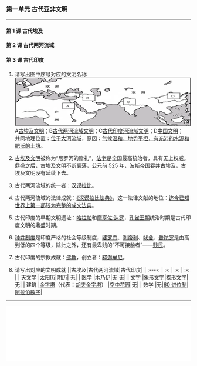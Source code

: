 ### 第一单元 古代亚非文明

---

#### 第 1 课 古代埃及

#### 第 2 课 古代两河流域

#### 第 3 课 古代印度

1. 请写出图中序号对应的文明名称
   ![wh-1-1.png](/assets/wh-1-1.png)
   A<u>古埃及文明</u>；B<u>古代两河流域文明</u>；C<u>古代印度河流域文明</u>；D<u>中国文明</u>；<br>
   共同地理位置：<u>位于大河流域</u>，原因：<u>气候温和，地势平坦，有充沛的水源和肥沃的土壤</u>。

2. <u>古埃及文明</u>被称为“尼罗河的赠礼”，<u>法老</u>是全国最高统治者，具有无上权威。鼎盛之后，古埃及文明不断衰落，公元前 525 年，<u>波斯帝国</u>吞并古埃及，古埃及文明没有延续下去。

3. 古代两河流域的统一者：<u>汉谟拉比</u>。

4. 古代两河流域的法律成就：<u>《汉谟拉比法典》</u>，这一法律文献的地位：<u>迄今已知世界上第一部较为完整的成文法典</u>。

5. 古代印度的早期文明遗址：<u>哈拉帕</u>和<u>摩亨佐·达罗</u>，<u>孔雀王朝</u>统治时期是古代印度文明的鼎盛时期。

6. <u>种姓制度</u>是印度严格的社会等级制度，<u>婆罗门</u>、<u>刹帝利</u>、<u>吠舍</u>、<u>普陀罗</u>是由高到低的四个等级，除此之外，还有最卑贱的“不可接触者”——<u>贱民</u>。

7. 古代印度的宗教成就：<u>佛教</u>，创立者：<u>释迦牟尼</u>。

8. 请写出对应的文明成就
   ||古埃及|古代两河流域|古代印度|
   | :----: | :-: | :-: | :-: |
   | 天文学 |<u>太阳历</u>|<u>阴历</u>| 无|
   | 医学 |<u>木乃伊</u>|无|无|
   | 文字 |<u>象形文字</u>|<u>楔形文字</u>|无|
   | 建筑 |<u>金字塔</u>（代表：<u>胡夫金字塔</u>） |<u>空中花园</u>|无|
   | 数学 |无|<u>60 进位制</u>|<u>阿拉伯数字</u>|

---

<iframe src="/assets/summaries-blank/hw-1-1.pdf" frameborder="0" width="100%" type="application/pdf"></iframe>
